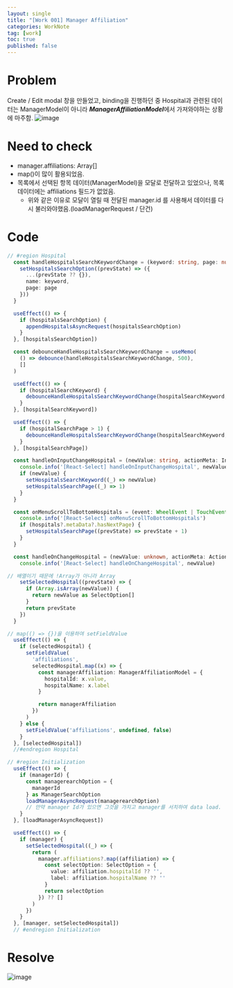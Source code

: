 ```yaml
---
layout: single
title: "[Work 001] Manager Affiliation"
categories: WorkNote
tag: [work]
toc: true
published: false
---
```

# Problem
Create / Edit modal 창을 만들었고, binding을 진행하던 중 Hospital과 관련된 데이터는 ManagerModel이 아니라 ***ManagerAffiliationModel***에서 가져와야하는 상황에 마주함.
![image](https://user-images.githubusercontent.com/85465265/148782007-b9822c83-ec1f-45e1-b9c8-9bd2e64a1d7d.png)

# Need to check
- manager.affiliations: Array[]
- map()이 많이 활용되었음.
- 목록에서 선택된 항목 데이터(ManagerModel)을 모달로 전달하고 있었으나, 목록 데이터에는 affiliations 필드가 없었음.
    - 위와 같은 이유로 모달이 열릴 때 전달된 manager.id 를 사용해서 데이터를 다시 불러와야했음.(loadManagerRequest / 단건)

# Code
```ts
// #region Hospital
  const handleHospitalsSearchKeywordChange = (keyword: string, page: number) => {
    setHospitalsSearchOption((prevState) => ({
      ...(prevState ?? {}),
      name: keyword,
      page: page
    }))
  }

  useEffect(() => {
    if (hospitalsSearchOption) {
      appendHospitalsAsyncRequest(hospitalsSearchOption)
    }
  }, [hospitalsSearchOption])

  const debounceHandleHospitalsSearchKeywordChange = useMemo(
    () => debounce(handleHospitalsSearchKeywordChange, 500),
    []
  )

  useEffect(() => {
    if (hospitalSearchKeyword) {
      debounceHandleHospitalsSearchKeywordChange(hospitalSearchKeyword, 1)
    }
  }, [hospitalSearchKeyword])

  useEffect(() => {
    if (hospitalSearchPage > 1) {
      debounceHandleHospitalsSearchKeywordChange(hospitalSearchKeyword, hospitalSearchPage)
    }
  }, [hospitalSearchPage])

  const handleOnInputChangeHospital = (newValue: string, actionMeta: InputActionMeta) => {
    console.info('[React-Select] handleOnInputChangeHospital', newValue, actionMeta)
    if (newValue) {
      setHospitalsSearchKeyword((_) => newValue)
      setHospitalsSearchPage((_) => 1)
    }
  }

  const onMenuScrollToBottomHospitals = (event: WheelEvent | TouchEvent) => {
    console.info('[React-Select] onMenuScrollToBottomHospitals')
    if (hospitals?.metaData?.hasNextPage) {
      setHospitalsSearchPage((prevState) => prevState + 1)
    }
  }

  const handleOnChangeHospital = (newValue: unknown, actionMeta: ActionMeta<unknown>) => {
    console.info('[React-Select] handleOnChangeHospital', newValue)

// 배열이기 때문에 !Array가 아니라 Array
    setSelectedHospital((prevState) => {
      if (Array.isArray(newValue)) {
        return newValue as SelectOption[]
      }
      return prevState
    })
  }

// map(() => {})을 이용하여 setFieldValue
  useEffect(() => {
    if (selectedHospital) {
      setFieldValue(
        'affiliations',
        selectedHospital.map((x) => {
          const managerAffiliation: ManagerAffiliationModel = {
            hospitalId: x.value,
            hospitalName: x.label
          }

          return managerAffiliation
        })
      )
    } else {
      setFieldValue('affiliations', undefined, false)
    }
  }, [selectedHospital])
  //#endregion Hospital

// #region Initialization
  useEffect(() => {
    if (managerId) {
      const managerearchOption = {
        managerId
      } as ManagerSearchOption
      loadManagerAsyncRequest(managerearchOption)
      // 만약 manager Id가 있으면 그것을 가지고 manager를 서치하여 data load.
    }
  }, [loadManagerAsyncRequest])

  useEffect(() => {
    if (manager) {
      setSelectedHospital((_) => {
        return (
          manager.affiliations?.map((affiliation) => {
            const selectOption: SelectOption = {
              value: affiliation.hospitalId ?? '',
              label: affiliation.hospitalName ?? ''
            }
            return selectOption
          }) ?? []
        )
      })
    }
  }, [manager, setSelectedHospital])
  // #endregion Initialization
  ```  

# Resolve
  ![image](https://user-images.githubusercontent.com/85465265/148783804-d2637781-c32c-48b5-9da1-4ece42343743.png)

